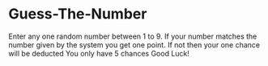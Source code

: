 # Guess-The-Number
Enter any one random number between 1 to 9.
If your number matches the number given by the system you get one point.
If not then your one chance will be deducted
You only have 5 chances Good Luck!
